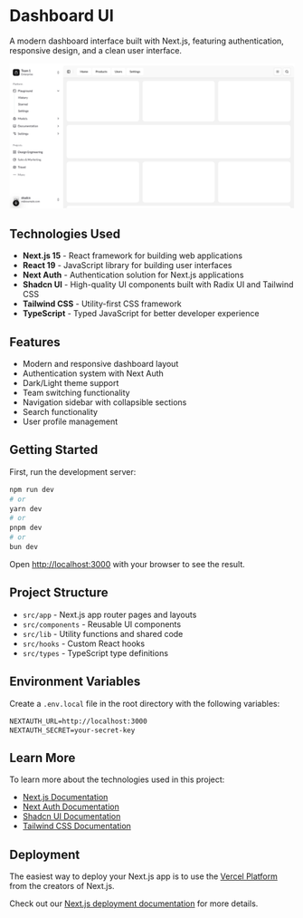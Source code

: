 # Dashboard UI

A modern dashboard interface built with Next.js, featuring authentication, responsive design, and a clean user interface.

![Dashboard Screenshot](/public/dashboard-home.png)

## Technologies Used

- **Next.js 15** - React framework for building web applications
- **React 19** - JavaScript library for building user interfaces
- **Next Auth** - Authentication solution for Next.js applications
- **Shadcn UI** - High-quality UI components built with Radix UI and Tailwind CSS
- **Tailwind CSS** - Utility-first CSS framework
- **TypeScript** - Typed JavaScript for better developer experience

## Features

- Modern and responsive dashboard layout
- Authentication system with Next Auth
- Dark/Light theme support
- Team switching functionality
- Navigation sidebar with collapsible sections
- Search functionality
- User profile management

## Getting Started

First, run the development server:

```bash
npm run dev
# or
yarn dev
# or
pnpm dev
# or
bun dev
```

Open [http://localhost:3000](http://localhost:3000) with your browser to see the result.

## Project Structure

- `src/app` - Next.js app router pages and layouts
- `src/components` - Reusable UI components
- `src/lib` - Utility functions and shared code
- `src/hooks` - Custom React hooks
- `src/types` - TypeScript type definitions

## Environment Variables

Create a `.env.local` file in the root directory with the following variables:

```
NEXTAUTH_URL=http://localhost:3000
NEXTAUTH_SECRET=your-secret-key
```

## Learn More

To learn more about the technologies used in this project:

- [Next.js Documentation](https://nextjs.org/docs)
- [Next Auth Documentation](https://next-auth.js.org/)
- [Shadcn UI Documentation](https://ui.shadcn.com/)
- [Tailwind CSS Documentation](https://tailwindcss.com/docs)

## Deployment

The easiest way to deploy your Next.js app is to use the [Vercel Platform](https://vercel.com/new) from the creators of Next.js.

Check out our [Next.js deployment documentation](https://nextjs.org/docs/app/building-your-application/deploying) for more details.
